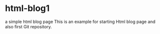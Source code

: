 # html-blog1
a simple html blog page
This is an example for starting Html blog page and also first Git repository.
